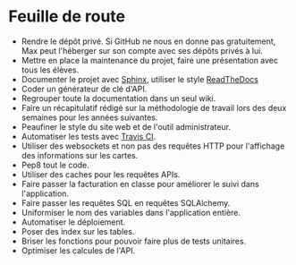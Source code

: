 # Feuille de route

- Rendre le dépôt privé. Si GitHub ne nous en donne pas gratuitement, Max peut l'héberger sur son compte avec ses dépôts privés à lui.
- Mettre en place la maintenance du projet, faire une présentation avec tous les élèves.
- Documenter le projet avec [Sphinx](http://www.sphinx-doc.org/en/stable/), utiliser le style [ReadTheDocs](https://github.com/snide/sphinx_rtd_theme)
- Coder un générateur de clé d'API.
- Regrouper toute la documentation dans un seul wiki.
- Faire un récapitulatif rédigé sur la méthodologie de travail lors des deux semaines pour les années suivantes.
- Peaufiner le style du site web et de l'outil administrateur.
- Automatiser les tests avec [Travis CI](https://travis-ci.org/).
- Utiliser des websockets et non pas des requêtes HTTP pour l'affichage des informations sur les cartes.
- Pep8 tout le code.
- Utiliser des caches pour les requêtes APIs.
- Faire passer la facturation en classe pour améliorer le suivi dans l'application.
- Faire passer les requêtes SQL en requêtes SQLAlchemy.
- Uniformiser le nom des variables dans l'application entière.
- Automatiser le déploiement.
- Poser des index sur les tables.
- Briser les fonctions pour pouvoir faire plus de tests unitaires.
- Optimiser les calcules de l'API.